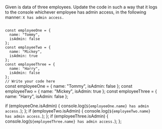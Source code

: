 Given is data of three employees. Update the code in such a way that it logs to the console whichever employee
has admin access, in the following manner:
`X has admin access.`


<codeblock language="javascript" type="exercise" testMode="fixedInput">
<code>
const employeeOne = {
  name: "Tommy",
  isAdmin: false
};
const employeeTwo = {
  name: "Mickey",
  isAdmin: true
};
const employeeThree = {
  name: "Harry",
  isAdmin: false
};
// Write your code here
</code>

<solution>
const employeeOne = {
  name: "Tommy",
  isAdmin: false
};
const employeeTwo = {
  name: "Mickey",
  isAdmin: true
};
const employeeThree = {
  name: "Harry",
  isAdmin: false
};

if (employeeOne.isAdmin) {
  console.log(`${employeeOne.name} has admin access.`);
};
if (employeeTwo.isAdmin) {
  console.log(`${employeeTwo.name} has admin access.`);
};
if (employeeThree.isAdmin) {
  console.log(`${employeeThree.name} has admin access.`);
};
</solution>
</codeblock>
